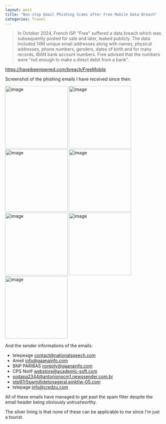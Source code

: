 ```yaml
---
layout: post
title: "Non-stop Email Phishing Scams after Free Mobile Data Breach"
categories: Travel
---
```


> In October 2024, French ISP "Free" suffered a data breach which was subsequently posted for sale and later, leaked publicly. The data included 14M unique email addresses along with names, physical addresses, phone numbers, genders, dates of birth and for many records, IBAN bank account numbers. Free advised that the numbers were "not enough to make a direct debit from a bank".

https://haveibeenpwned.com/breach/FreeMobile

Screenshot of the phishing emails I have received since then.

<img src="https://github.com/user-attachments/assets/66ef7c10-f1b1-4f86-82b2-5f772bc33a65" alt="image" width="200"/>
<img src="https://github.com/user-attachments/assets/b280876c-b466-4b0c-b50b-c21b9ac40c63" alt="image" width="200"/>
<img src="https://github.com/user-attachments/assets/a8828010-4780-4890-b04d-6c1e43bf5275" alt="image" width="200"/>
<img src="https://github.com/user-attachments/assets/8090b463-aac6-4bd9-9a45-b87e1eb71be0" alt="image" width="200"/>
<img src="https://github.com/user-attachments/assets/9410aa1f-7dd0-4371-9024-98a4d1adfddd" alt="image" width="200"/>
<img src="https://github.com/user-attachments/assets/488c1bd7-2240-49a8-8f70-b33f6fcf9b5a" alt="image" width="200"/>
<img src="https://github.com/user-attachments/assets/ea8f0334-da72-4643-b787-0337a2766329" alt="image" width="200"/>


And the sender informations of the emails:
- telepeage contact@nationalspeech.com
- Ameli info@gaanainfo.com
- BNP PARIBAS noreply@gaanainfo.com
- CPS Notif webstore@academic-soft.com
- sodapa2344@antonionscm1.newssender.com.br
- ptp97r5swm@detonageral.emktlw-05.com
- telepage info@credzu.com

All of these emails have managed to get past the spam filter despite the email header being obviously untrustworthy.

The silver lining is that none of these can be applicable to me since I'm just a tourist.
